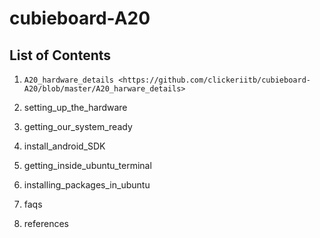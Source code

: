 cubieboard-A20
==============

List of Contents
----------------

1) `A20_hardware_details <https://github.com/clickeriitb/cubieboard-A20/blob/master/A20_harware_details>`

2) setting_up_the_hardware

3) getting_our_system_ready

4) install_android_SDK

5) getting_inside_ubuntu_terminal

6) installing_packages_in_ubuntu

7) faqs

8) references
